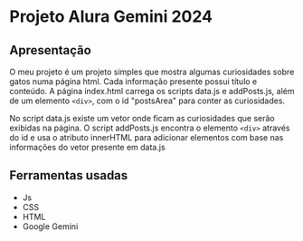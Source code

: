 # Projeto Alura Gemini 2024

## Apresentação
O meu projeto é um projeto simples que mostra algumas curiosidades sobre gatos numa página html. Cada informação presente possui título e conteúdo. 
A página index.html carrega os scripts data.js e addPosts.js, além de um elemento `<div>`, com o id "postsArea" para conter as curiosidades. 

No script data.js existe um vetor onde ficam as curiosidades que serão exibidas na página.
O script addPosts.js encontra o elemento `<div>` através do id e usa o atributo innerHTML para adicionar elementos com base nas informações do vetor presente em data.js 

## Ferramentas usadas
* Js
* CSS
* HTML
* Google Gemini